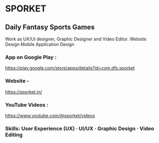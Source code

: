 # SPORKET 
## Daily Fantasy Sports Games

Work as UX/UI designer, Graphic Designer and Video Editor.
Website Design 
Mobile Application Design

### App on Google Play : 
https://play.google.com/store/apps/details?id=com.dfs.sporket

### Website -
https://sporket.in/

### YouTube Videos :
https://www.youtube.com/@sporket/videos

### Skills: User Experience (UX) · UI/UX · Graphic Design · Video Editing
